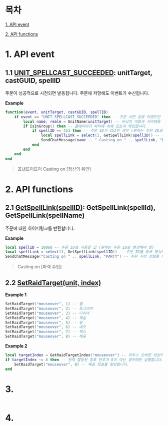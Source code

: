 목차
===
[1. API event](#1-API-event)

[2. API functions](#2-api-functions)



# 1. API event

## 1.1 [UNIT_SPELLCAST_SUCCEEDED](https://wowpedia.fandom.com/wiki/UNIT_SPELLCAST_SUCCEEDED): unitTarget, castGUID, spellID

주문이 성공적으로 시전되면 발동됩니다. 주문에 저항해도 이벤트가 수신됩니다.

**Example**
```lua
function(event, unitTarget, castGUID, spellID)
    if event == "UNIT_SPELLCAST_SUCCEEDED" then -- 주문 시전 성공 이벤트인 경우
        local name, realm = UnitName(unitTarget) -- 유닛의 이름과 서버명을 가져옵니다.
        if IsInGroup() then -- 플레이어가 파티에 속해 있는지 확인합니다.
            if spellID == 453 then -- 주문 ID가 453인 경우 (원하는 주문 ID로 변경해야 함)
                local spellLink = select(1, GetSpellLink(spellID)) -- 주문 ID를 링크 형식으로 가져옵니다.
                SendChatMessage(name .. " Casting on " .. spellLink, "PARTY") -- 주문 시전 정보를 파티 채팅으로 전송합니다.
            end
        end
    end
end
```
> 죠낸또이또이 Casting on [정신의 위안]

# 2. API functions

## 2.1 [GetSpellLink(spellID)](https://wowpedia.fandom.com/wiki/API_GetSpellLink): GetSpellLink(spellId), GetSpellLink(spellName)

주문에 대한 하이퍼링크를 반환합니다.

**Example**
```lua
local spellID = 10060 -- 주문 ID로 사용할 값 (원하는 주문 ID로 변경해야 함)
local spellLink = select(1, GetSpellLink(spellID)) -- 주문 ID를 링크 형식으로 가져옵니다.
SendChatMessage("Casting on " .. spellLink, "PARTY") -- 주문 시전 정보를 파티 채팅으로 전송합니다.

```
> Casting on [마력 주입]

## 2.2 [SetRaidTarget(unit, index)](https://wowpedia.fandom.com/wiki/API_SetRaidTarget)


**Example 1**
```lua
SetRaidTarget("mouseover", 1) -- 별
SetRaidTarget("mouseover", 2) -- 동그라미
SetRaidTarget("mouseover", 3) -- 다이아
SetRaidTarget("mouseover", 4) -- 역삼
SetRaidTarget("mouseover", 5) -- 달
SetRaidTarget("mouseover", 6) -- 네모
SetRaidTarget("mouseover", 7) -- 엑스
SetRaidTarget("mouseover", 8) -- 해골
```
**Example 2**
```lua
local targetIndex = GetRaidTargetIndex("mouseover") -- 마우스 오버한 대상의 징표 번호를 가져옵니다.
if targetIndex ~= 8 then -- 현재 할당된 징표 번호가 8이 아닌 경우에만 실행합니다.
    SetRaidTarget("mouseover", 8) -- 해골 징표를 할당합니다.
end
```

# 3. 
```
```
# 4.
```
```
